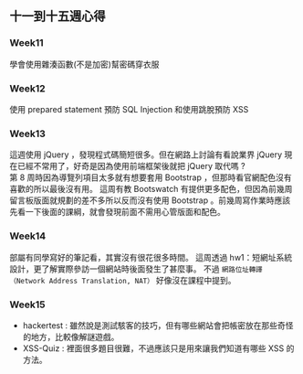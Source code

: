 ## 十一到十五週心得
### Week11 
學會使用雜湊函數(不是加密)幫密碼穿衣服
### Week12
使用 prepared statement 預防 SQL Injection 和使用跳脫預防 XSS
### Week13
這週使用 jQuery ，發現程式碼簡短很多。但在網路上討論有看說業界 jQuery 現在已經不常用了，好奇是因為使用前端框架後就把 jQuery 取代嗎 ?  
第 8 周時因為導覽列項目太多就有想要套用 Bootstrap ，但那時看官網配色沒有喜歡的所以最後沒有用。
這周有教 Bootswatch 有提供更多配色，但因為前幾周留言板版面就規劃的差不多所以反而沒有使用 Bootstrap 。前幾周寫作業時應該先看一下後面的課綱，就會發現前面不需用心管版面和配色。
### Week14
部屬有同學寫好的筆記看，其實沒有很花很多時間。
這周透過 hw1：短網址系統設計，更了解實際參訪一個網站時後面發生了甚麼事。
不過 `網路位址轉譯（Network Address Translation, NAT）` 好像沒在課程中提到。

### Week15

- hackertest :  雖然說是測試駭客的技巧，但有哪些網站會把帳密放在那些奇怪的地方，比較像解謎遊戲。
- XSS-Quiz : 裡面很多題目很難，不過應該只是用來讓我們知道有哪些 XSS 的方法。
